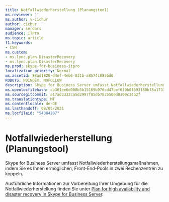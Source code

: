 ```yaml
---
title: Notfallwiederherstellung (Planungstool)
ms.reviewer: ''
ms.author: v-cichur
author: cichur
manager: serdars
audience: ITPro
ms.topic: article
f1.keywords:
- CSH
ms.custom:
- ms.lync.plan.DisasterRecovery
- ms.lync.plan.DisasterRecovery
ms.prod: skype-for-business-itpro
localization_priority: Normal
ms.assetid: 88ad1820-d4ef-4eb6-831b-a8574c085bd0
ROBOTS: NOINDEX, NOFOLLOW
description: Skype for Business Server umfasst Notfallwiederherstellungsmaßnahmen, indem Sie es Ihnen ermöglichen, Front-End-Pools in zwei Rechenzentren zu koppeln.
ms.openlocfilehash: cb361ee6d008b5b15169b976cd47bef0f0b0f693180b78a173392de3768a06a7
ms.sourcegitcommit: a17ad3332ca5d2997f85db7835500d8190c34b2f
ms.translationtype: MT
ms.contentlocale: de-DE
ms.lasthandoff: 08/05/2021
ms.locfileid: "54304207"
---
```

# <a name="disaster-recovery-planning-tool"></a>Notfallwiederherstellung (Planungstool)
 
Skype for Business Server umfasst Notfallwiederherstellungsmaßnahmen, indem Sie es Ihnen ermöglichen, Front-End-Pools in zwei Rechenzentren zu koppeln.
  
Ausführliche Informationen zur Vorbereitung Ihrer Umgebung für die Notfallwiederherstellung finden Sie unter [Plan for high availability and disaster recovery in Skype for Business Server](../../../plan-your-deployment/high-availability-and-disaster-recovery/high-availability-and-disaster-recovery.md).
  

